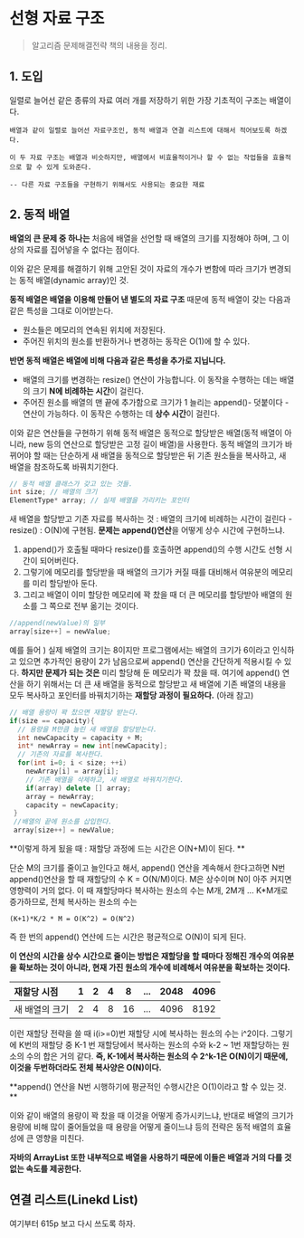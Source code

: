# 선형 자료 구조

> 알고리즘 문제해결전략 책의 내용을 정리.

## 1. 도입

일렬로 늘어선 같은 종류의 자료 여러 개를 저장하기 위한 가장 기초적이 구조는 배열이다.

``` 
배열과 같이 일렬로 늘어선 자료구조인, 동적 배열과 연결 리스트에 대해서 적어보도록 하겠다. 

이 두 자료 구조는 배열과 비슷하지만, 배열에서 비효율적이거나 할 수 없는 작업들을 효율적으로 할 수 있게 도와준다. 

-- 다른 자료 구조들을 구현하기 위해서도 사용되는 중요한 재료
``` 


## 2. 동적 배열

**배열의 큰 문제 중 하나는** 처음에 배열을 선언할 때 배열의 크기를 지정해야 하며, 그 이상의 자료를 집어넣을 수 없다는 점이다.

이와 같은 문제를 해결하기 위해 고안된 것이 자료의 개수가 변함에 따라 크기가 변경되는 동적 배열(dynamic array)인 것. 

**동적 배열은 배열을 이용해 만들어 낸 별도의 자료 구조**
때문에 동적 배열이 갖는 다음과 같은 특성을 그대로 이어받는다. 
- 원소들은 메모리의 연속된 위치에 저장된다.
- 주어진 위치의 원소를 반환하거나 변경하는 동작은 O(1)에 할 수 있다.

**반면 동적 배열은 배열에 비해 다음과 같은 특성을 추가로 지닙니다.**

- 배열의 크기를 변경하는 resize() 연산이 가능합니다. 이 동작을 수행하는 데는 배열의 크기 **N에 비례하는 시간**이 걸린다.
- 주어진 원소를 배열의 맨 끝에 추가함으로 크기가 1 늘리는 append()- 덧붙이다 - 연산이 가능하다. 이 동작은 수행하는 데 **상수 시간**이 걸린다.


이와 같은 연산들을 구현하기 위해 동적 배열은 동적으로 할당받은 배열(동적 배열이 아니라, new 등의 연산으로 할당받은 고정 길이 배열)을 사용한다. 
동적 배열의 크기가 바뀌어야 할 때는 단순하게 새 배열을 동적으로 할당받은 뒤 기존 원소들을 복사하고, 새 배열을 참조하도록 바꿔치기한다.


```c++
// 동적 배열 클래스가 갖고 있는 것들. 
int size; // 배열의 크기
ElementType* array; // 실제 배열을 가리키는 포인터
```

새 배열을 할당받고 기존 자료를 복사하는 것 : 배열의 크기에 비례하는 시간이 걸린다 - resize() : O(N)에 구현됨.
**문제는 append()연산**을 어떻게 상수 시간에 구현하느냐.
1. append()가 호출될 때마다 resize()를 호출하면 append()의 수행 시간도 선형 시간이 되어버린다. 
2. 그렇기에 메모리를 할당받을 때 배열의 크기가 커질 때를 대비해서 여유분의 메모리를 미리 할당받아 둔다. 
3. 그리고 배열이 이미 할당한 메모리에 꽉 찼을 때 더 큰 메모리를 할당받아 배열의 원소를 그 쪽으로 전부 옮기는 것이다.

```c++
//append(newValue)의 일부
array[size++] = newValue;
```
예를 들어 ) 실제 배열의 크기는 8이지만 프로그램에서는 배열의 크기가 6이라고 인식하고 있으면 추가적인 용량이 2가 남음으로써 append() 연산을 간단하게 적용시킬 수 있다.
**하지만 문제가 되는 것은** 미리 할당해 둔 메모리가 꽉 찼을 때.
여기에 append() 연산을 하기 위해서는 더 큰 새 배열을 동적으로 할당받고 새 배열에 기존 배열의 내용을 모두 복사하고 포인터를 바꿔치기하는 **재할당 과정이 필요하다.** (아래 참고)

```c++
// 배열 용량이 꽉 찼으면 재할당 받는다.
if(size == capacity){
  // 용량을 M만큼 늘린 새 배열을 할당받는다.
  int newCapacity = capacity + M;
  int* newArray = new int[newCapacity];
  // 기존의 자료를 복사한다.
  for(int i=0; i < size; ++i)
    newArray[i] = array[i];
    // 기존 배열을 삭제하고, 새 배열로 바꿔치기한다.
    if(array) delete [] array;
    array = newArray;
    capacity = newCapacity;
 }
 //배열의 끝에 원소를 삽입한다.
 array[size++] = newValue;
```

**이렇게 하게 됬을 때 : 재할당 과정에 드는 시간은 O(N+M)이 된다. **

단순 M의 크기를 줄이고 늘인다고 해서, append() 연산을 계속해서 한다고하면 N번 append()연산을 할 때 재할당의 수 K = O(N/M)이다.
M은 상수이며 N이 아주 커지면 영향력이 거의 없다. 이 때 재할당마다 복사하는 원소의 수는 M개, 2M개 ... K*M개로 증가하므로, 전체 복사하는 원소의 수는
```
(K+1)*K/2 * M = O(K^2) = O(N^2)
```

즉 한 번의 append() 연산에 드는 시간은 평균적으로 O(N)이 되게 된다.

**이 연산의 시간을 상수 시간으로 줄이는 방법은 재할당을 할 때마다 정해진 개수의 여유분을 확보하는 것이 아니라, 현재 가진 원소의 개수에 비례해서 여유분을 확보하는 것이다.**

|재할당 시점|1|2|4|8|...|2048|4096|
|:-------|:-------:|:-------:|:-------:|:-------:|:-------:|:-------:|-------:|
|새 배열의 크기|2|4|8|16|...|4096|8192|
이런 재할당 전략을 쓸 때 i(i>=0)번 재할당 시에 복사하는 원소의 수는 i^2이다.
그렇기에 K번의 재할당 중 K-1 번 재할당에서 복사하는 원소의 수와 k-2 ~ 1번 재할당하는 원소의 수의 합은 거의 같다.
**즉, K-1에서 복사하는 원소의 수 2^k-1은 O(N)이기 때문에, 이것을 두번하더라도 전체 복사양은 O(N)이다.**

**append() 연산을 N번 시행하기에 평균적인 수행시간은 O(1)이라고 할 수 있는 것. **

이와 같이 배열의 용량이 꽉 찼을 때 이것을 어떻게 증가시키느냐, 반대로 배열의 크기가 용량에 비해 많이 줄어들었을 때 용량을 어떻게 줄이느냐 등의 전략은 동적 배열의 효율성에 큰 영향을 미친다.

**자바의 ArrayList 또한 내부적으로 배열을 사용하기 때문에 이들은 배열과 거의 다를 것 없는 속도를 제공한다.**

## 연결 리스트(Linekd List)

여기부터 615p 보고 다시 쓰도록 하자. 

